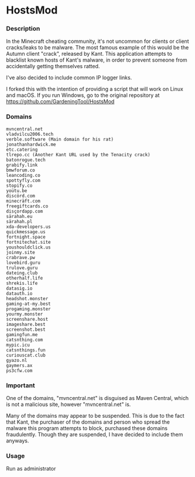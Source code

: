 # HostsMod
### Description

In the Minecraft cheating community, it's not uncommon for clients or client cracks/leaks to be malware. The most famous example of this would be the Autumn client "crack", released by Kant. This application attempts to blacklist known hosts of Kant's malware, in order to prevent someone from accidentally getting themselves ratted.

I've also decided to include common IP logger links.

I forked this with the intention of providing a script that will work on
 Linux and macOS. If you run Windows, go to the original repository at https://github.com/GardeningTool/HostsMod

### Domains

    mvncentral.net
    vladvilcu2006.tech
    verble.software (Main domain for his rat)
    jonathanhardwick.me
    etc.catering
    tlrepo.cc (Another Kant URL used by the Tenacity crack)
    batonrogue.tech
    grabify.link
    bmwforum.co
    leancoding.co
    spottyfly.com
    stopify.co
    yoütu.be
    discörd.com
    minecräft.com
    freegiftcards.co
    disçordapp.com
    särahah.eu
    särahah.pl
    xda-developers.us
    quickmessage.us
    fortnight.space
    fortnitechat.site
    youshouldclick.us
    joinmy.site
    crabrave.pw
    lovebird.guru
    trulove.guru
    dateing.club
    otherhalf.life
    shrekis.life
    datasig.io
    datauth.io
    headshot.monster
    gaming-at-my.best
    progaming.monster
    yourmy.monster
    screenshare.host
    imageshare.best
    screenshot.best
    gamingfun.me
    catsnthing.com
    mypic.icu
    catsnthings.fun
    curiouscat.club
    gyazo.nl
    gaymers.ax
    ps3cfw.com

### Important

One of the domains, "mvncentral.net" is disguised as Maven Central, which is not a malicious site, however "mvncentral.net" is.

Many of the domains may appear to be suspended. This is due to the fact that Kant, the purchaser of the domains and person who spread the malware this program attempts to block, purchased these domains fraudulently. Though they are suspended, I have decided to include them anyways.

### Usage

Run as administrator

